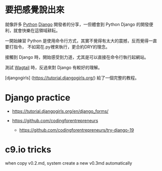 # 要把感覺說出來

就像許多 [Python](http://python.org/) [Django](https://www.djangoproject.com/)  開發者的分享，一但體會到 Python Django 的開發便利，就會快樂在這領域耕耘。

一開始練習 Python 是使用命令行方式，其實不覺得有太大的震撼，反而覺得一直要打指令，
不如寫在.py裡來執行，更合約DRY的理念。

接觸到 Django 時，開始感受到力道，尤其是可以直接在命令行執行起網站。

測試 [Wagtail](https://wagtail.io/) 時，反過來對 Django 有較好的理解。

[djangogirls] (https://tutorial.djangogirls.org/) 給了一個完整的教程。

 




# Django practice

- https://tutorial.djangogirls.org/en/django_forms/
- https://github.com/codingforentrepreneurs

  - https://github.com/codingforentrepreneurs/try-django-19


# c9.io tricks
when copy v0.2.md, system create a new v0.3md automatically

